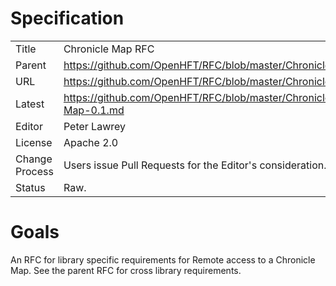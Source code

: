 # Specification

|         |                                                                         |
|:------- | ----------------------------------------------------------------------- |
| Title   | Chronicle Map RFC                                                       |
| Parent  | https://github.com/OpenHFT/RFC/blob/master/Chronicle/Remote             |
| URL     | https://github.com/OpenHFT/RFC/blob/master/Chronicle/Map/Remote         |
| Latest  | https://github.com/OpenHFT/RFC/blob/master/Chronicle/Map/Chronicle-Map-0.1.md |
| Editor  | Peter Lawrey                                                            |
| License | Apache 2.0                                                              |
| Change Process | Users issue Pull Requests for the Editor's consideration.        |
| Status  | Raw.                                                                    |

# Goals
An RFC for library specific requirements for Remote access to a Chronicle Map. See the parent RFC for cross library requirements.